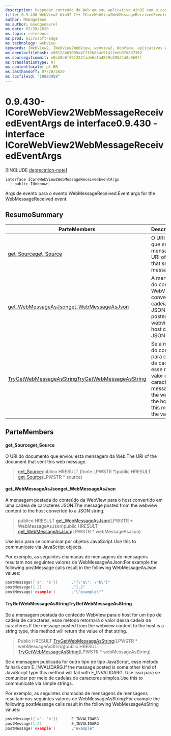 ```yaml
---
description: Hospedar conteúdo da Web em seu aplicativo Win32 com o controle WebView2 do Microsoft Edge
title: 0.9.430-WebView2 Win32 C++ ICoreWebView2WebMessageReceivedEventArgs
author: MSEdgeTeam
ms.author: msedgedevrel
ms.date: 07/20/2020
ms.topic: reference
ms.prod: microsoft-edge
ms.technology: webview
keywords: IWebView2, IWebView2WebView, webview2, WebView, aplicativos Win32, Win32, Edge, ICoreWebView2, ICoreWebView2Host, controle do navegador, HTML Edge
ms.openlocfilehash: e0812d463005a4ff3fb834c91412eeb07d837362
ms.sourcegitcommit: e0cb9e6f59f222fade6afa4829c59524a9a9b9ff
ms.translationtype: MT
ms.contentlocale: pt-BR
ms.lasthandoff: 07/20/2020
ms.locfileid: "10883958"
---
```

# <span data-ttu-id="8f22d-104">0.9.430-ICoreWebView2WebMessageReceivedEventArgs de interface</span><span class="sxs-lookup"><span data-stu-id="8f22d-104">0.9.430 - interface ICoreWebView2WebMessageReceivedEventArgs</span></span> 

[!INCLUDE [deprecation-note](../../includes/deprecation-note.md)]

```
interface ICoreWebView2WebMessageReceivedEventArgs
  : public IUnknown
```

<span data-ttu-id="8f22d-105">Args de evento para o evento WebMessageReceived.</span><span class="sxs-lookup"><span data-stu-id="8f22d-105">Event args for the WebMessageReceived event.</span></span>

## <span data-ttu-id="8f22d-106">Resumo</span><span class="sxs-lookup"><span data-stu-id="8f22d-106">Summary</span></span>

 <span data-ttu-id="8f22d-107">Parte</span><span class="sxs-lookup"><span data-stu-id="8f22d-107">Members</span></span>                        | <span data-ttu-id="8f22d-108">Descrições</span><span class="sxs-lookup"><span data-stu-id="8f22d-108">Descriptions</span></span>
--------------------------------|---------------------------------------------
[<span data-ttu-id="8f22d-109">get_Source</span><span class="sxs-lookup"><span data-stu-id="8f22d-109">get_Source</span></span>](#get_source) | <span data-ttu-id="8f22d-110">O URI do documento que enviou esta mensagem da Web.</span><span class="sxs-lookup"><span data-stu-id="8f22d-110">The URI of the document that sent this web message.</span></span>
[<span data-ttu-id="8f22d-111">get_WebMessageAsJson</span><span class="sxs-lookup"><span data-stu-id="8f22d-111">get_WebMessageAsJson</span></span>](#get_webmessageasjson) | <span data-ttu-id="8f22d-112">A mensagem postada do conteúdo da WebView para o host convertido em uma cadeia de caracteres JSON.</span><span class="sxs-lookup"><span data-stu-id="8f22d-112">The message posted from the webview content to the host converted to a JSON string.</span></span>
[<span data-ttu-id="8f22d-113">TryGetWebMessageAsString</span><span class="sxs-lookup"><span data-stu-id="8f22d-113">TryGetWebMessageAsString</span></span>](#trygetwebmessageasstring) | <span data-ttu-id="8f22d-114">Se a mensagem postada do conteúdo WebView para o host for um tipo de cadeia de caracteres, esse método retornará o valor dessa cadeia de caracteres.</span><span class="sxs-lookup"><span data-stu-id="8f22d-114">If the message posted from the webview content to the host is a string type, this method will return the value of that string.</span></span>

## <span data-ttu-id="8f22d-115">Parte</span><span class="sxs-lookup"><span data-stu-id="8f22d-115">Members</span></span>

#### <span data-ttu-id="8f22d-116">get_Source</span><span class="sxs-lookup"><span data-stu-id="8f22d-116">get_Source</span></span> 

<span data-ttu-id="8f22d-117">O URI do documento que enviou esta mensagem da Web.</span><span class="sxs-lookup"><span data-stu-id="8f22d-117">The URI of the document that sent this web message.</span></span>

> <span data-ttu-id="8f22d-118">[get_Source](#get_source)público HRESULT (fonte LPWSTR \*)</span><span class="sxs-lookup"><span data-stu-id="8f22d-118">public HRESULT [get_Source](#get_source)(LPWSTR \* source)</span></span>

#### <span data-ttu-id="8f22d-119">get_WebMessageAsJson</span><span class="sxs-lookup"><span data-stu-id="8f22d-119">get_WebMessageAsJson</span></span> 

<span data-ttu-id="8f22d-120">A mensagem postada do conteúdo da WebView para o host convertido em uma cadeia de caracteres JSON.</span><span class="sxs-lookup"><span data-stu-id="8f22d-120">The message posted from the webview content to the host converted to a JSON string.</span></span>

> <span data-ttu-id="8f22d-121">público HRESULT [get_WebMessageAsJson](#get_webmessageasjson)(LPWSTR \* WebMessageAsJson)</span><span class="sxs-lookup"><span data-stu-id="8f22d-121">public HRESULT [get_WebMessageAsJson](#get_webmessageasjson)(LPWSTR \* webMessageAsJson)</span></span>

<span data-ttu-id="8f22d-122">Use isso para se comunicar por objetos JavaScript.</span><span class="sxs-lookup"><span data-stu-id="8f22d-122">Use this to communicate via JavaScript objects.</span></span>

<span data-ttu-id="8f22d-123">Por exemplo, as seguintes chamadas de mensagens de mensagens resultam nos seguintes valores de WebMessageAsJson:</span><span class="sxs-lookup"><span data-stu-id="8f22d-123">For example the following postMessage calls result in the following WebMessageAsJson values:</span></span>

```cpp
postMessage({'a': 'b'})      L"{\"a\": \"b\"}"
postMessage(1.2)             L"1.2"
postMessage('example')       L"\"example\""
```

#### <span data-ttu-id="8f22d-124">TryGetWebMessageAsString</span><span class="sxs-lookup"><span data-stu-id="8f22d-124">TryGetWebMessageAsString</span></span> 

<span data-ttu-id="8f22d-125">Se a mensagem postada do conteúdo WebView para o host for um tipo de cadeia de caracteres, esse método retornará o valor dessa cadeia de caracteres.</span><span class="sxs-lookup"><span data-stu-id="8f22d-125">If the message posted from the webview content to the host is a string type, this method will return the value of that string.</span></span>

> <span data-ttu-id="8f22d-126">Public HRESULT [TryGetWebMessageAsString](#trygetwebmessageasstring)(LPWSTR \* webMessageAsString)</span><span class="sxs-lookup"><span data-stu-id="8f22d-126">public HRESULT [TryGetWebMessageAsString](#trygetwebmessageasstring)(LPWSTR \* webMessageAsString)</span></span>

<span data-ttu-id="8f22d-127">Se a mensagem publicada for outro tipo de tipo JavaScript, esse método falhará com E_INVALIDARG.</span><span class="sxs-lookup"><span data-stu-id="8f22d-127">If the message posted is some other kind of JavaScript type this method will fail with E_INVALIDARG.</span></span> <span data-ttu-id="8f22d-128">Use isso para se comunicar por meio de cadeias de caracteres simples.</span><span class="sxs-lookup"><span data-stu-id="8f22d-128">Use this to communicate via simple strings.</span></span>

<span data-ttu-id="8f22d-129">Por exemplo, as seguintes chamadas de mensagens de mensagens resultam nos seguintes valores de WebMessageAsString:</span><span class="sxs-lookup"><span data-stu-id="8f22d-129">For example the following postMessage calls result in the following WebMessageAsString values:</span></span>

```cpp
postMessage({'a': 'b'})      E_INVALIDARG
postMessage(1.2)             E_INVALIDARG
postMessage('example')       L"example"
```

